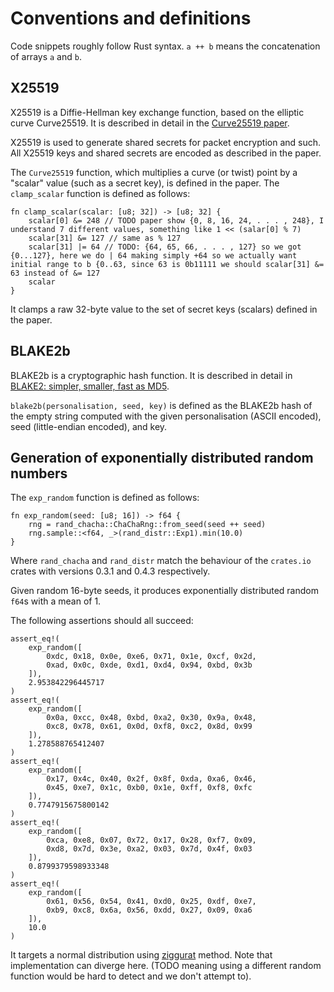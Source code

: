 # Conventions and definitions

Code snippets roughly follow Rust syntax. `a ++ b` means the concatenation of arrays `a` and `b`.

## X25519

X25519 is a Diffie-Hellman key exchange function, based on the elliptic curve Curve25519. It is
described in detail in the [Curve25519 paper](https://cr.yp.to/ecdh/curve25519-20060209.pdf).

X25519 is used to generate shared secrets for packet encryption and such. All X25519 keys and
shared secrets are encoded as described in the paper.

The `Curve25519` function, which multiplies a curve (or twist) point by a "scalar" value (such as a
secret key), is defined in the paper. The `clamp_scalar` function is defined as follows:

    fn clamp_scalar(scalar: [u8; 32]) -> [u8; 32] {
        scalar[0] &= 248 // TODO paper show {0, 8, 16, 24, . . . , 248}, I understand 7 different values, something like 1 << (salar[0] % 7) 
        scalar[31] &= 127 // same as % 127
        scalar[31] |= 64 // TODO: {64, 65, 66, . . . , 127} so we got {0...127}, here we do | 64 making simply +64 so we actually want initial range to b {0..63, since 63 is 0b11111 we should scalar[31] &= 63 instead of &= 127
        scalar
    }

It clamps a raw 32-byte value to the set of secret keys (scalars) defined in the paper.

## BLAKE2b

BLAKE2b is a cryptographic hash function. It is described in detail in [BLAKE2: simpler, smaller,
fast as MD5](https://www.blake2.net/blake2.pdf).

`blake2b(personalisation, seed, key)` is defined as the BLAKE2b hash of the empty string computed
with the given personalisation (ASCII encoded), seed (little-endian encoded), and key.

## Generation of exponentially distributed random numbers

The `exp_random` function is defined as follows:

    fn exp_random(seed: [u8; 16]) -> f64 {
        rng = rand_chacha::ChaChaRng::from_seed(seed ++ seed)
        rng.sample::<f64, _>(rand_distr::Exp1).min(10.0)
    }

Where `rand_chacha` and `rand_distr` match the behaviour of the `crates.io` crates with versions
0.3.1 and 0.4.3 respectively.

Given random 16-byte seeds, it produces exponentially distributed random `f64`s with a mean of 1.

The following assertions should all succeed:

    assert_eq!(
        exp_random([
            0xdc, 0x18, 0x0e, 0xe6, 0x71, 0x1e, 0xcf, 0x2d,
            0xad, 0x0c, 0xde, 0xd1, 0xd4, 0x94, 0xbd, 0x3b
        ]),
        2.953842296445717
    )
    assert_eq!(
        exp_random([
            0x0a, 0xcc, 0x48, 0xbd, 0xa2, 0x30, 0x9a, 0x48,
            0xc8, 0x78, 0x61, 0x0d, 0xf8, 0xc2, 0x8d, 0x99
        ]),
        1.278588765412407
    )
    assert_eq!(
        exp_random([
            0x17, 0x4c, 0x40, 0x2f, 0x8f, 0xda, 0xa6, 0x46,
            0x45, 0xe7, 0x1c, 0xb0, 0x1e, 0xff, 0xf8, 0xfc
        ]),
        0.7747915675800142
    )
    assert_eq!(
        exp_random([
            0xca, 0xe8, 0x07, 0x72, 0x17, 0x28, 0xf7, 0x09,
            0xd8, 0x7d, 0x3e, 0xa2, 0x03, 0x7d, 0x4f, 0x03
        ]),
        0.8799379598933348
    )
    assert_eq!(
        exp_random([
            0x61, 0x56, 0x54, 0x41, 0xd0, 0x25, 0xdf, 0xe7,
            0xb9, 0xc8, 0x6a, 0x56, 0xdd, 0x27, 0x09, 0xa6
        ]),
        10.0
    )

It targets a normal distribution using [ziggurat](https://www.doornik.com/research/ziggurat.pdf) method.
Note that implementation can diverge here. (TODO meaning using a different random function would be hard to detect and we don't attempt to).
